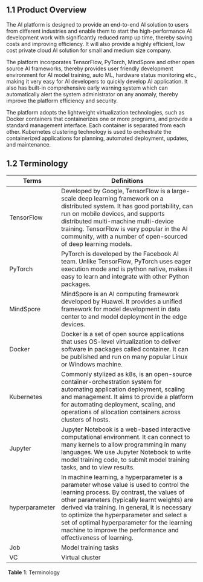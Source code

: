 ## 1.1 Product Overview

The AI platform is designed to provide an end-to-end AI solution to users from different industries and enable them to start the high-performance AI development work with significantly reduced ramp up time, thereby saving costs and improving efficiency. It will also provide a highly efficient, low cost private cloud AI solution for small and medium size company. 

The platform incorporates TensorFlow, PyTorch, MindSpore and other open source AI frameworks, thereby provides user friendly development environment for AI model training, auto ML, hardware status monitoring etc., making it very easy for AI developers to quickly develop AI application. It also has built-in comprehensive early warning system which can automatically alert the system administrator on any anomaly, thereby improve the platform efficiency and security. 

The platform adopts the lightweight virtualization technologies, such as Docker containers that containerizes one or more programs, and provide a standard management interface. Each container is separated from each other. Kubernetes clustering technology is used to orchestrate the containerized applications for planning, automated deployment, updates, and maintenance. 

## 1.2 Terminology 

| **Terms**      | **Definitions**                                              |
| -------------- | ------------------------------------------------------------ |
| TensorFlow     | Developed by Google, TensorFlow is a large-scale deep learning framework on a distributed system. It has good portability, can run on mobile devices, and supports distributed multi-machine multi-device training. TensorFlow is very popular in the AI community, with a number of open-sourced of deep learning models. |
| PyTorch        | PyTorch is developed by the Facebook AI team. Unlike TensorFlow, PyTorch uses eager execution mode and is python native, makes it easy to learn and integrate with other Python packages. |
| MindSpore      | MindSpore is an AI computing framework developed by Huawei. It provides a unified framework for model development in data center to and model deployment in the edge devices. |
| Docker         | Docker is a set of open source applications that uses OS-level virtualization to deliver software in packages called container. It can be published and run on many popular Linux or Windows machine. |
| Kubernetes     | Commonly stylized as k8s, is an open-source container-orchestration system for automating application deployment, scaling and management. It aims to provide a platform for automating deployment, scaling, and operations of allocation containers across clusters of hosts. |
| Jupyter        | Jupyter Notebook is a web-based interactive computational environment. It can connect to many kernels to allow programming in many languages. We use Jupyter Notebook to write model training code, to submit model training tasks, and to view results. |
| hyperparameter | In machine learning, a hyperparameter is a parameter whose value is used to control the learning process. By contrast, the values of other parameters (typically learnt weights) are derived via training. In general, it is necessary to optimize the hyperparameter and select a set of optimal hyperparameter for the learning machine to improve the performance and effectiveness of learning. |
| Job            | Model training tasks                                         |
| VC             | Virtual cluster                                              |

​                                      																			 **Table** **1**:  Terminology
